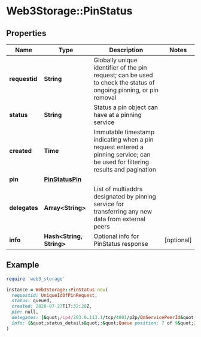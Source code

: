# Web3Storage::PinStatus

## Properties

| Name | Type | Description | Notes |
| ---- | ---- | ----------- | ----- |
| **requestid** | **String** | Globally unique identifier of the pin request; can be used to check the status of ongoing pinning, or pin removal |  |
| **status** | **String** | Status a pin object can have at a pinning service |  |
| **created** | **Time** | Immutable timestamp indicating when a pin request entered a pinning service; can be used for filtering results and pagination |  |
| **pin** | [**PinStatusPin**](PinStatusPin.md) |  |  |
| **delegates** | **Array&lt;String&gt;** | List of multiaddrs designated by pinning service for transferring any new data from external peers |  |
| **info** | **Hash&lt;String, String&gt;** | Optional info for PinStatus response | [optional] |

## Example

```ruby
require 'web3_storage'

instance = Web3Storage::PinStatus.new(
  requestid: UniqueIdOfPinRequest,
  status: queued,
  created: 2020-07-27T17:32:28Z,
  pin: null,
  delegates: [&quot;/ip4/203.0.113.1/tcp/4001/p2p/QmServicePeerId&quot;],
  info: {&quot;status_details&quot;:&quot;Queue position: 7 of 9&quot;}
)
```

